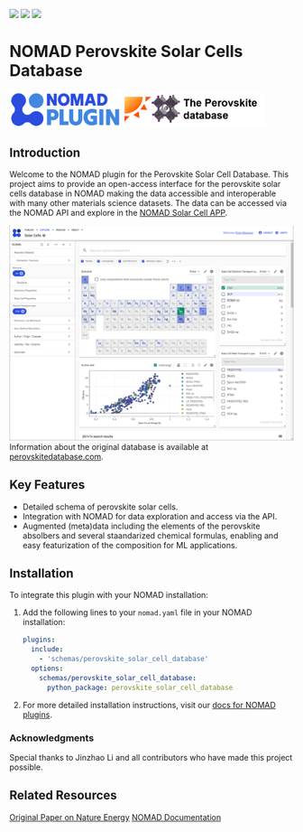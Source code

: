 ![](https://github.com/FAIRmat-NFDI/nomad-measurements/actions/workflows/publish.yml/badge.svg)
![](https://img.shields.io/pypi/pyversions/nomad-measurements)
![](https://img.shields.io/pypi/l/nomad-measurements)

# NOMAD Perovskite Solar Cells Database
<img src="docs/assets/nomad_plugin_logo.png" width="200">
<img src="docs/assets/perovskite_database_project.png" width="250">

## Introduction
Welcome to the NOMAD plugin for the Perovskite Solar Cell Database. This project aims to provide an open-access interface for the perovskite solar cells database in NOMAD making the data accessible and interoperable with many other materials science datasets.
The data can be accessed via the NOMAD API and explore in the [NOMAD Solar Cell APP](https://nomad-lab.eu/prod/v1/staging/gui/search/solarcells).

![Alt text](docs/assets/screenshot_nomad_app.png)
Information about the original database is available at [perovskitedatabase.com](https://www.perovskitedatabase.com/).


## Key Features
- Detailed schema of perovskite solar cells.
- Integration with NOMAD for data exploration and access via the API.
- Augmented (meta)data including the elements of the perovskite absolbers and several staandarized chemical formulas, enabling and easy featurization of the composition for ML applications.

## Installation
To integrate this plugin with your NOMAD installation:
1. Add the following lines to your `nomad.yaml` file in your NOMAD installation:

    ```yaml
    plugins:
      include:
        - 'schemas/perovskite_solar_cell_database'
      options:
        schemas/perovskite_solar_cell_database:
          python_package: perovskite_solar_cell_database
    ```

2. For more detailed installation instructions, visit our [docs for NOMAD plugins](https://nomad-lab.eu/prod/v1/staging/docs/plugins/plugins.html).

### Acknowledgments
Special thanks to Jinzhao Li and all contributors who have made this project possible.

## Related Resources
[Original Paper on Nature Energy](https://www.nature.com/articles/s41560-021-00941-3)
[NOMAD Documentation](https://nomad-lab.eu/prod/v1/staging/docs/)
